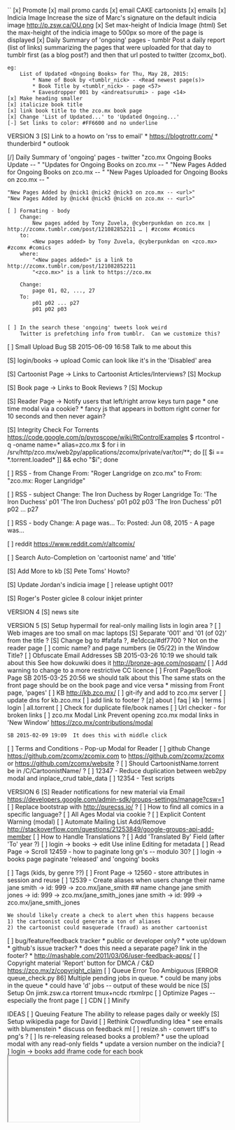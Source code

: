 ``
[x] Promote
    [x] mail promo cards
        [x] email CAKE cartoonists
    [x] emails
[x] Indicia Image
    Increase the size of Marc's signature on the default indicia image
    http://p.zsw.ca/OU.png
    [x] Set max-height of Indicia Image (html)
        Set the max-height of the indicia image to 500px so more of the
        page is displayed
[x] Daily Summary of 'ongoing' pages - tumblr
    Post a daily report (list of links) summarizing the pages that were
    uploaded for that day to tumblr first (as a blog post?) and then
    that url posted to twitter (zcomx_bot).

    eg:
        List of Updated <Ongoing Books> for Thu, May 28, 2015:
            * Name of Book by <tumblr_nick> - <Read newest page(s)>
            * Book Title by <tumblr_nick> - page <57>
            * Eavesdropper 001 by <andreatsurumi> - page <14>
    [x] Make heading smaller
    [x] italicize book title
    [x] link book title to the zco.mx book page
    [x] Change 'List of Updated...' to 'Updated Ongoing...'
    [-] Set links to color: #FF6600 and no underline

VERSION 3
[S] Link to a howto on 'rss to email'
    * https://blogtrottr.com/
    * thunderbird
    * outlook

[/] Daily Summary of 'ongoing' pages - twitter
    "zco.mx Ongoing Books Update -- <url>"
    "Updates for Ongoing Books on zco.mx -- <url>"
    "New Pages Added for Ongoing Books on zco.mx -- <url>"
    "New Pages Uploaded for Ongoing Books on zco.mx -- <url>"

    "New Pages Added by @nick1 @nick2 @nick3 on zco.mx -- <url>"
    "New Pages Added by @nick4 @nick5 @nick6 on zco.mx -- <url>"

    [ ] Formating - body
        Change:
            New pages added by Tony Zuvela, @cyberpunkdan on zco.mx | http://zcomx.tumblr.com/post/121082852211 … | #zcomx #comics
        to:
            <New pages added> by Tony Zuvela, @cyberpunkdan on <zco.mx>  #zcomx #comics
        where:
            "<New pages added>" is a link to http://zcomx.tumblr.com/post/121082852211
            "<zco.mx>" is a link to https://zco.mx

        Change:
            page 01, 02, ..., 27
        To:
            p01 p02 ... p27
            p01 p02 p03


    [ ] In the search these 'ongoing' tweets look weird
        Twitter is prefetching info from tumblr.  Can we customize this?

[ ] Small Upload Bug
    SB 2015-06-09 16:58  Talk to me about this

[S] login/books -> upload
    Comic can look like it's in the 'Disabled' area

[S] Cartoonist Page -> Links to Cartoonist Articles/Interviews?
    [S] Mockup

[S] Book page -> Links to Book Reviews ?
    [S] Mockup

[S] Reader Page -> Notify users that left/right arrow keys turn page
    * one time modal via a cookie?
    * fancy js that appears in bottom right corner for 10 seconds and
      then never again?

[S] Integrity Check For Torrents
    https://code.google.com/p/pyroscope/wiki/RtControlExamples
    $ rtcontrol -q -oname name=* alias=zco.mx
    $ for i in /srv/http/zco.mx/web2py/applications/zcomx/private/var/tor/**; do [[ $i == *.torrent.loaded* ]] && echo "$i"; done

[ ] RSS - from
    Change From: "Roger Langridge on zco.mx" to From: "zco.mx: Roger Langridge"

[ ] RSS - subject
    Change:
        The Iron Duchess by Roger Langridge
    To:
        'The Iron Duchess' p01
        'The Iron Duchess' p01 p02 p03
        'The Iron Duchess' p01 p02 ... p27

[ ] RSS - body
    Change:
        A page was...
    To:
        Posted: Jun 08, 2015 - A page was...

[ ] reddit
    https://www.reddit.com/r/altcomix/

[ ] Search Auto-Completion on 'cartoonist name' and 'title'

[S] Add More to kb
    [S] Pete Toms' Howto?

[S] Update Jordan's indicia image
    [ ] release uptight 001?

[S] Roger's Poster
    giclee 8 colour inkjet printer


VERSION 4
[S] news site


VERSION 5
[S] Setup hypermail for real-only mailing lists in login area ?
[ ] Web images are too small on mac laptops
[S] Separate '001' and '01 (of 02)' from the title ?
[S] Change bg to #fafafa ?, #e1dcca/#df7700 ?
    Not on the reader page
[ ] comic name? and page numbers (ie 05/22) in the Window Title?
[ ] Obfuscate Email Addresses
    SB 2015-03-26 10:19  we should talk about this
    See how dokuwiki does it
    http://bronze-age.com/nospam/
[ ] Add warning to change to a more restrictive CC licence
[ ] Front Page/Book Page
    SB 2015-03-25 20:56  we should talk about this
    The same stats on the front page should be on the book page and
    vice versa
    * missing from Front page, 'pages'
[ ] KB
    http://kb.zco.mx/
    [ ] git-ify and add to zco.mx server
    [ ] update dns for kb.zco.mx
    [ ] add link to footer ?
        [z]  about | faq | kb | terms | login | all.torrent
[ ] Check for duplicate file/book names
[ ] Url checker - for broken links
[ ] zco.mx Modal Link
    Prevent opening zco.mx modal links in 'New Window'
    https://zco.mx/contributions/modal

    SB 2015-02-09 19:09  It does this with middle click
[ ] Terms and Conditions - Pop-up Modal for Reader
[ ] github
    Change https://github.com/zcomx/zcomix.com to
    https://github.com/zcomx/zcomx or
    https://github.com/zcomx/website ?
[ ] Should CartoonistName.torrent be in /C/CartoonistName/ ?
[ ] 12347 - Reduce duplication between web2py modal and inplace_crud table_data
[ ] 12354 - Test scripts


VERSION 6
[S] Reader notifications for new material via Email
    https://developers.google.com/admin-sdk/groups-settings/manage?csw=1
[ ] Replace bootstrap with http://purecss.io/ ?
[ ] How to find all comics in a specific language?
[ ] All Ages Modal via cookie ?
[ ] Explicit Content Warning (modal)
[ ] Automate Mailing List Add/Remove
    http://stackoverflow.com/questions/21253849/google-groups-api-add-member
[ ] How to Handle Translations ?
    [ ] Add 'Translated By' Field  (after 'To' year ?)
[ ] login -> books -> edit
    Use inline Editing for metadata
[ ] Read Page -> Scroll
    12459 - how to paginate long gn's -- modulo 30?
[ ] login -> books page
    paginate 'released' and 'ongoing' books

[ ] Tags (kids, by genre ??)
[ ] Front Page -> 12560 - store attributes in session and reuse
[ ] 12539 - Create aliases when users change their name
    jane smith -> id: 999 -> zco.mx/jane_smith
    ## name change
    jane smith jones -> id: 999 -> zco.mx/jane_smith_jones
    jane smith -> id: 999 -> zco.mx/jane_smith_jones

    We should likely create a check to alert when this happens because
    1) the cartoonist could generate a ton of aliases
    2) the cartoonist could masquerade (fraud) as another cartoonist
[ ] bug/feature/feedback tracker
    * public or developer only?
    * vote up/down
    * github's issue tracker?
    * does this need a separate page?  link in the footer?
    * http://mashable.com/2011/03/06/user-feedback-apps/
[ ] Copyright material
    'Report' button for DMCA / C&D
    https://zco.mx/z/copyright_claim
[ ] Queue Error Too Ambiguous
    [ERROR queue_check.py 86] Multiple pending jobs in queue.
    * could be many jobs in the queue
    * could have 'd' jobs -- output of these would be nice
[S] Setup On jimk.zsw.ca
    rtorrent
    tmux+ncdc
    rtxmlrpc
[ ] Optimize Pages -- especially the front page
    [ ] CDN
    [ ] Minify


IDEAS
[ ] Queuing Feature
    The ability to release pages daily or weekly
[S] Setup wikipedia page for David
[ ] Rethink Crowdfunding Idea
    * see emails with blumenstein
    * discuss on feedback ml
[ ] resize.sh - convert tiff's to png's ?
[ ] Is re-releasing released books a problem?
    * use the upload modal with any read-only fields
    * update a version number on the indicia?
[ ] login -> books
    add iframe code for each book
    <embed/>
    <iframe/>
    SB 2014-08-29 11:24  This needs more thought
[-] Guided view using Perfect Viewer ?
    The main dev, Lin Rookie (rookiestudio@gmail.com), suggests guided
    view is possible with opencv but he believes the feature is not
    useful and it is a low priority.  He said the source is closed and
    he does not take bounties towards new features.
[ ] bio and book description - wikipedia api?
    https://github.com/goldsmith/Wikipedia          ## wikipedia api
[ ] user comments? - disqus api? reddit api?
    * cartoonist chooses comments to form a digital letters page ?
[ ] RDFa-html meta
    https://wiki.creativecommons.org/Frequently_Asked_Questions#What_does_it_mean_that_Creative_Commons_licenses_are_.22machine-readable.22.3F
    http://www.w3.org/TR/html-rdfa/
[ ] Social media links other than on the indicia ?
``
# vim:set ft=dm:
